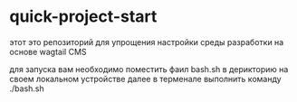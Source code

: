# quick-project-start
####
этот это репозиторий для упрощения настройки среды  разработки на основе wagtail CMS



для запуска вам необходимо поместить фаил bash.sh в дерикторию на своем локальном устройстве
далее в терменале выполнить команду 
./bash.sh 
